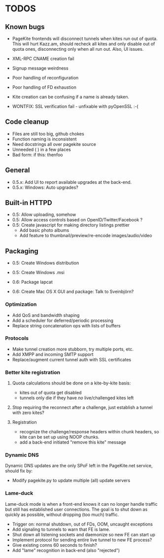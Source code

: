 # TODOS #

## Known bugs ##

   * PageKite frontends will disconnect tunnels when kites run out of quota.
     This will hurt Kazz.am, should recheck all kites and only disable out of
     quota ones, disconnecting only when all run out.  Also, UI issues.

   * XML-RPC CNAME creation fail
   * Signup message weirdness
   * Poor handling of reconfiguration
   * Poor handling of FD exhaustion
   * Kite creation can be confusing if a name is already taken.

   * WONTFIX: SSL verification fail - unfixable with pyOpenSSL :-(


## Code cleanup ##

   * Files are still too big, github chokes
   * Function naming is inconsistent
   * Need docstrings all over pagekite source
   * Unneeded ( ) in a few places
   * Bad form: if this: thenfoo


## General ##

   * 0.5.x: Add UI to report available upgrades at the back-end.
   * 0.5.x: Windows: Auto upgrades?


## Built-in HTTPD ##

   * 0.5: Allow uploading, somehow
   * 0.5: Allow access controls based on OpenID/Twitter/Facebook ?
   * 0.5: Create javascript for making directory listings prettier
     * Add basic photo albums
     * Add feature to thumbnail/preview/re-encode images/audio/video


## Packaging ##

   * 0.5: Create Windows distribution
   * 0.5: Create Windows .msi

   * 0.6: Package lapcat
   * 0.6: Create Mac OS X GUI and package: Talk to Sveinbjörn?


### Optimization ###

   * Add QoS and bandwidth shaping
   * Add a scheduler for deferred/periodic processing
   * Replace string concatenation ops with lists of buffers

### Protocols ###

   * Make tunnel creation more stubborn, try multiple ports, etc.
   * Add XMPP and incoming SMTP support
   * Replace/augment current tunnel auth with SSL certificates


### Better kite registration ###

   1. Quota calculations should be done on a kite-by-kite basis:
      - kites out of quota get disabled
      - tunnels only die if they have *no* live/challenged kites left

   3. Stop requiring the reconnect after a challenge, just establish
      a tunnel with zero kites?

   2. Registration
      - recognize the challenge/response headers within chunk headers,
        so kite can be set up using NOOP chunks.
      - add a back-end initiated "remove this kite" message


### Dynamic DNS ###

Dynamic DNS updates are the only SPoF left in the PageKite.net service,
should fix by:

   * Modify pagekite.py to update multiple (all) update servers


### Lame-duck ###

Lame-duck mode is when a front-end knows it can no longer handle traffic
but still has established user connections.  The goal is to shut down as
quickly as possible, without dropping (too much) traffic.

   * Trigger on: normal shutdown, out of FDs, OOM, uncaught exceptions
   * Add signaling to tunnels to warn that FE is lame.
   * Shut down all listening sockets and daemonize so new FE can start up
   * Implement protocol for sending entire live tunnel to new FE process?
   * Give existing conns 60 seconds to finish?
   * Add "lame" recognition in back-end (also "rejected")


